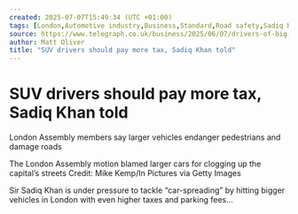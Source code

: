 ```yaml
---
created: 2025-07-07T15:49:34 (UTC +01:00)
tags: [London,Automotive industry,Business,Standard,Road safety,Sadiq Khan,Tax rises]
source: https://www.telegraph.co.uk/business/2025/06/07/drivers-of-big-cars-must-face-even-higher-taxes-say-allies/
author: Matt Oliver
title: "SUV drivers should pay more tax, Sadiq Khan told"
---
```


# SUV drivers should pay more tax, Sadiq Khan told

London Assembly members say larger vehicles endanger pedestrians and damage roads

     

The London Assembly motion blamed larger cars for clogging up the capital’s streets Credit: Mike Kemp/In Pictures via Getty Images

Sir Sadiq Khan is under pressure to tackle “car-spreading” by hitting bigger vehicles in London with even higher taxes and parking fees...
